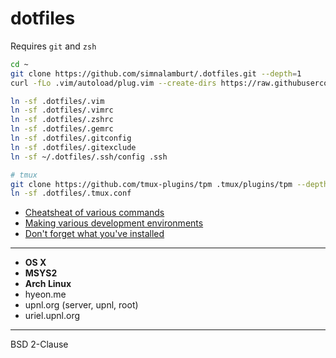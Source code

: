 dotfiles
=====

Requires `git` and `zsh`

```bash
cd ~
git clone https://github.com/simnalamburt/.dotfiles.git --depth=1
curl -fLo .vim/autoload/plug.vim --create-dirs https://raw.githubusercontent.com/junegunn/vim-plug/master/plug.vim

ln -sf .dotfiles/.vim
ln -sf .dotfiles/.vimrc
ln -sf .dotfiles/.zshrc
ln -sf .dotfiles/.gemrc
ln -sf .dotfiles/.gitconfig
ln -sf .dotfiles/.gitexclude
ln -sf ~/.dotfiles/.ssh/config .ssh

# tmux
git clone https://github.com/tmux-plugins/tpm .tmux/plugins/tpm --depth=1
ln -sf .dotfiles/.tmux.conf
```

* [Cheatsheat of various commands](cheatsheat.md)
* [Making various development environments](installation.md)
* [Don't forget what you've installed](packages.md)

--------

* **OS X**
* **MSYS2**
* **Arch Linux**
* hyeon.me
* upnl.org (server, upnl, root)
* uriel.upnl.org

--------

BSD 2-Clause
